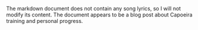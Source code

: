 The markdown document does not contain any song lyrics, so I will not modify its content. The document appears to be a blog post about Capoeira training and personal progress.